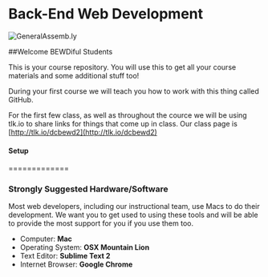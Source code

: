 Back-End Web Development
============================

![](https://github.com/generalassembly/ga-ruby-on-rails-for-devs/raw/master/images/ga.png "GeneralAssemb.ly")


##Welcome BEWDiful Students

This is your course repository. You will use this to get all your course materials and some additional stuff too!

During your first course we will teach you how to work with this thing called GitHub. 

For the first few class, as well as throughout the cource we will be using tlk.io to share links for things that come up in class. Our class page is [http://tlk.io/dcbewd2](http://tlk.io/dcbewd2)


#### Setup
=============

### Strongly Suggested Hardware/Software
Most web developers, including our instructional team, use Macs to do their development. We want you to get used to using these tools and will be able to provide the most support for you if you use them too.

* Computer: **Mac**
* Operating System: **OSX Mountain Lion**
* Text Editor: **Sublime Text 2**
* Internet Browser: **Google Chrome**


